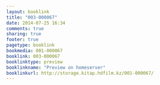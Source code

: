 ```yaml
---
layout: booklink
title: "003-000067"
date: 2014-07-25 16:34
comments: true
sharing: true
footer: true
pagetype: booklink 
bookmedia: 001-000067
booklink: 003-000067
booklinktype: preview
booklinkname: "Preview on homeserver"
booklinkurl: http://storage.kitap.hdfilm.kz/001-000067/
---
```

